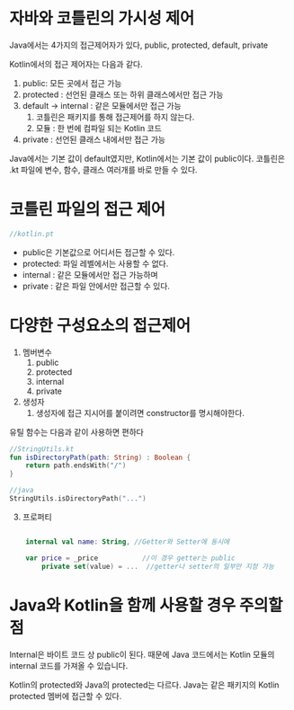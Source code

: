 # 자바와 코틀린의 가시성 제어

Java에서는 4가지의 접근제어자가 있다, public, protected, default, private

Kotlin에서의 접근 제어자는 다음과 같다.
1. public: 모든 곳에서 접근 가능
2. protected : 선언된 클래스 또는 하위 클래스에서만 접근 가능
3. default -> internal : 같은 모듈에서만 접근 가능
	1. 코틀린은 패키지를 통해 접근제어를 하지 않는다.
	2. 모듈 : 한 번에 컴파일 되는 Kotlin 코드
4. private : 선언된 클래스 내에서만 접근 가능

Java에서는 기본 값이 default였지만, Kotlin에서는 기본 값이 public이다.
코틀린은 .kt 파일에 변수, 함수, 클래스 여러개를 바로 만들 수 있다.
# 코틀린 파일의 접근 제어

```kotlin
//kotlin.pt
```
* public은 기본값으로 어디서든 접근할 수 있다.
* protected: 파일 레벨에서는 사용할 수 없다.
* internal : 같은 모듈에서만 접근 가능하며
* private : 같은 파일 안에서만 접근할 수 있다.
# 다양한 구성요소의 접근제어

1. 멤버변수
	1. public
	2. protected
	3. internal
	4. private
2. 생성자
	1. 생성자에 접근 지시어를 붙이려면 constructor를 명시해야한다.

유틸 함수는 다음과 같이 사용하면 편하다

```kotlin
//StringUtils.kt
fun isDirectoryPath(path: String) : Boolean {
	return path.endsWith("/")
}

//java
StringUtils.isDirectoryPath("...")
```

3. 프로퍼티
```kotlin

	internal val name: String, //Getter와 Setter에 동시에

	var price = _price           //이 경우 getter는 public
		private set(value) = ...  //getter나 setter의 일부만 지정 가능 
```
# Java와 Kotlin을 함께 사용할 경우 주의할 점

Internal은 바이트 코드 상 public이 된다. 때문에 Java 코드에서는 Kotlin 모듈의 internal 코드를 가져올 수 있습니다.

Kotlin의 protected와 Java의 protected는 다르다. Java는 같은 패키지의 Kotlin protected 멤버에 접근할 수 있다.